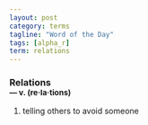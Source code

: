 ```yaml
---
layout: post
category: terms
tagline: "Word of the Day"
tags: [alpha_r]
term: relations
---
```


<h3>Relations<br/> <small>&mdash; v. (re<span>&middot;</span>la<span>&middot;</span>tions)</small></h3>
<p><ol><li>telling others to avoid someone</li>
</ol></p>
